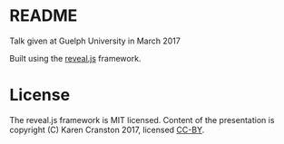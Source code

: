 # README

Talk given at Guelph University in March 2017

Built using the [reveal.js](http://lab.hakim.se/reveal-js/#/) framework.

# License

The reveal.js framework is MIT licensed. Content of the presentation is
copyright (C) Karen Cranston 2017, licensed [CC-BY](https://creativecommons.org/licenses/by/4.0/).
